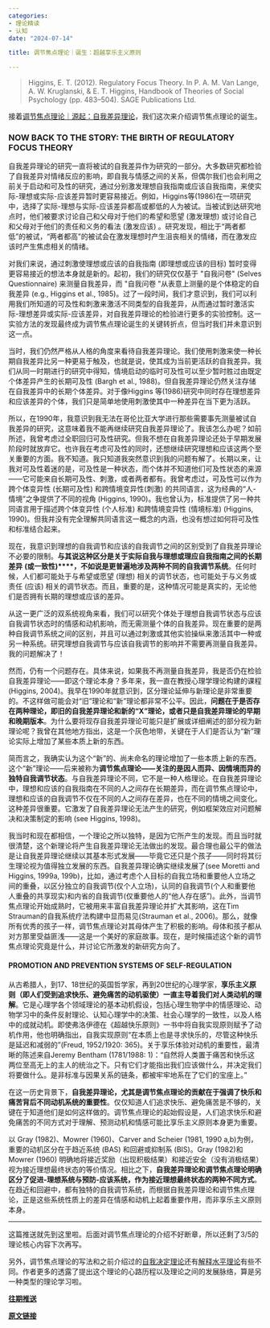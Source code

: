 ```yaml
---
categories:
- 理论精读
- 认知
date: "2024-07-14"

title: 调节焦点理论｜诞生：超越享乐主义原则

---
```


> Higgins, E. T. (2012). Regulatory Focus Theory. In P. A. M. Van Lange, A. W. Kruglanski, & E. T. Higgins, Handbook of Theories of Social Psychology (pp. 483–504). SAGE Publications Ltd.

<!--more-->

接着[调节焦点理论｜源起：自我差异理论](https://mp.weixin.qq.com/s?__biz=MzIwMDk1OTM2OQ==&mid=2247490046&idx=1&sn=c21cceec8db4c9b164d90cf55d49b4a6&chksm=96f46d18a183e40ee4ce4962a6aac52c8b98999619ca7ec4a10b107cf38d0296a982d94d1300&token=554468847&lang=zh_CN&scene=21#wechat_redirect)，我们这次来介绍调节焦点理论的诞生。

### **NOW BACK TO THE STORY: THE BIRTH OF REGULATORY FOCUS THEORY**

自我差异理论的研究一直将被试的自我差异作为研究的一部分。大多数研究都检验了自我差异对情绪反应的影响，即自我与情感之间的关系，但偶尔我们也会利用之前关于启动和可及性的研究，通过分别激发理想自我指南或应该自我指南，来使实际-理想或实际-应该差异暂时更容易接近。例如，Higgins等(1986)在一项研究中，选择了实际-理想与实际-应该差异都高或都低的人为被试。当被试到达研究地点时，他们被要求讨论自己和父母对于他们的希望和愿望 (激发理想) 或讨论自己和父母对于他们的责任和义务的看法 (激发应该) 。研究发现，相比于“两者都低”的被试，“两者都高”的被试会在激发理想时产生沮丧相关的情绪，而在激发应该时产生焦虑相关的情绪。

对我们来说，通过刺激使理想或应该的自我指南 (即理想或应该的目标) 暂时变得更容易接近的想法本身就是新的。起初，我们的研究仅仅基于 "自我问卷" (Selves Questionnaire) 来测量自我差异，而 "自我问卷 "从表意上测量的是个体稳定的自我差异 (e.g., Higgins et al., 1985)。过了一段时间，我们才意识到，我们可以利用我们所知道的可及性和刺激来激活不同类型的自我差异，从而通过暂时激活实际-理想差异或实际-应该差异，对自我差异理论的检验进行更多的实验控制。这一实验方法的发现最终成为调节焦点理论诞生的关键转折点，但当时我们并未意识到这一点。

当时，我们仍然严格从人格的角度来看待自我差异理论。我们使用刺激来使一种长期自我差异比另一种更易于触及，也就是说，使其成为当前更活跃的自我差异。我们从同一时期进行的研究中得知，情境启动的临时可及性可以至少暂时胜过由既定个体差异产生的长期可及性 (Bargh et al., 1988)。但自我差异理论仍然关注存储在自我差异中的长期个体差异。对于像Higgins 等(1986)研究中同时存在理想差异和应该差异的个体，我们只是简单地使用刺激使其中一种差异在当下更为活跃。

所以，在1990年，我意识到我无法在哥伦比亚大学进行那些需要事先测量被试自我差异的研究，这意味着我不能再继续研究自我差异理论了。我该怎么办呢？如前所述，我曾考虑过全职回归可及性研究。但我不想在自我差异理论还处于早期发展阶段时就放弃它。也许我在考虑可及性的同时，还想继续研究理想和应该这两个至关重要的方面。我不知道。我只知道我突然意识到我的问题有解了。长期以来，让我对可及性着迷的是，可及性是一种状态，而个体并不知道他们可及性状态的来源——它可能来自长期可及性、刺激，或者两者都有。我曾考虑过，可及性可以作为跨个体变异性 (长期可及性) 和跨情境变异性(刺激) 的共同语言，这为经典的“人-情境”之争提供了不同的视角 (Higgins, 1990)。我也曾认为，标准提供了另一种共同语言用于描述跨个体变异性 (个人标准) 和跨情境变异性 (情境标准) (Higgins, 1990)。但我并没有完全理解共同语言这一概念的内涵，也没有想过如何将可及性和标准结合起来。

现在，我意识到理想的自我调节和应该的自我调节之间的区别受到了自我差异理论不必要的限制。**与其说这种区分是关于实际自我与理想或理应自我指南之间的长期差异** **(或一致性)****，不如说是更普遍地涉及两种不同的自我调节系统**。任何时候，人们都可能处于与希望或愿望 (理想) 相关的调节状态，也可能处于与义务或责任 (应该) 相关的调节状态。而且，重要的是，这种情况可能是真实的，无论他们是否拥有长期的理想或应该的差异。

从这一更广泛的双系统视角来看，我们可以研究个体处于理想自我调节状态与应该自我调节状态时的情感和动机影响，而无需测量个体的自我差异。现在重要的是两种自我调节系统之间的区别，并且可以通过刺激或其他实验操纵来激活其中一种或另一种系统。研究理想自我调节与应该自我调节的影响并不需要再测量自我差异。我的问题解决了！

然而，仍有一个问题存在。具体来说，如果我不再测量自我差异，我是否仍在检验自我差异理论——即这个理论本身？多年来，我一直在教授心理学理论构建的课程 (Higgins, 2004)。我早在1990年就意识到，区分理论延伸与新理论是非常重要的。不这样做可能会对“旧”理论和“新”理论都非常不公平。因此，**问题在于是否存在两种理论，即旧的自我差异理论和新的“X”理论，或者只是自我差异理论的早期和晚期版本**。为什么要将现存自我差异理论可能只是扩展或详细阐述的部分视为新理论呢？我曾在其他地方指出，这是一个灰色地带，关键在于人们是否认为“新”理论实际上增加了某些本质上新的东西。

简而言之，我确实认为这个“新”的、尚未命名的理论增加了一些本质上新的东西。这个“新”理论——后来被称为**调节焦点理论——关注的是因人而异、因情境而异的独特自我调节状态**。与自我差异理论不同，它不是一种人格理论。在自我差异理论中，理想和应该的自我指南在不同的人之间存在长期差异，而在调节焦点理论中，理想和应该的自我调节不仅在不同的人之间存在差异，也在不同的情境之间变化。这种差异很重要。它激发了自我差异理论无法产生的研究，例如框架效应对问题解决和决策制定的影响 (see Higgins, 1998)。

我当时和现在都相信，一个理论之所以独特，是因为它所产生的发现。而且当时就很清楚，这个新理论将产生自我差异理论无法做出的发现。最合理也最公平的做法是让自我差异理论继续以其基本形式发展——毕竟它还只是个孩子——同时将其衍生理论视为值得独立发展的东西。自我差异理论确实继续发展了(see Moretti and Higgins, 1999a, 199b)，比如，通过考虑个人目标的自我立场和重要他人立场之间的重叠，以区分独立的自我调节(仅个人立场)，认同的自我调节(个人和重要他人重叠的共享现实)和内省的自我调节(仅重要他人的“他人存在感”)。此外，当调节焦点理论开始成熟时，它被用来丰富自我差异理论并扩大其影响，这在Tim Strauman的自我系统疗法构建中显而易见(Strauman et al., 2006)。那么，就像所有优秀的孩子一样，调节焦点理论对其母体产生了积极的影响。母体和孩子都从对方那里受益匪浅——这是一个美好的家庭故事。现在，是时候描述这个新的调节焦点理论究竟是什么，并讨论它所激发的新研究方向了。

#### **PROMOTION AND PREVENTION SYSTEMS OF SELF-REGULATION**

从古希腊人，到17、18世纪的英国哲学家，再到20世纪的心理学家，**享乐主义原则（即人们受到追求快乐、避免痛苦的动机驱使）一直主导着我们对人类动机的理解**。它是心理学各个领域理论的基本动机假设，包括心理生物学中的情感理论、动物学习中的条件反射理论、认知心理学中的决策、社会心理学的一致性，以及人格中的成就动机。即使弗洛伊德在《超越快乐原则》一书中将自我实现原则赋予了动机作用，他也明确指出，自我实现原则“在本质上也是寻求快乐的，尽管这种快乐是延迟和减弱的”(Freud, 1952/1920: 365)。关于享乐体验对动机的重要性，最清晰的陈述来自Jeremy Bentham (1781/1988: 1)：“自然将人类置于痛苦和快乐这两位至高无上的主人的统治之下。只有它们才能指出我们应该做什么，并决定我们将要做什么。是非标准与因果关系的链条，都被牢牢地系在了它们的宝座上。”

在这一历史背景下，**自我差异理论，尤其是调节焦点理论的贡献在于强调了快乐和痛苦背后不同动机系统的重要性**。仅仅知道人们追求快乐、避免痛苦是不够的，关键在于知道他们是如何这样做的。调节焦点理论的起始假设是，人们追求快乐和避免痛苦的不同方式对于理解、预测动机和情感可能比享乐主义原则本身更为重要。

以 Gray (1982)、Mowrer (1960)、Carver and Scheier (1981, 1990 a,b)为例，重要的动机区分在于趋近系统 (BAS) 和回避或抑制系 (BIS)。Gray (1982)和Mowrer (1960) 明确地将接近奖励（出现积极结果）和接近安全（没有消极结果）视为接近理想最终状态的等价情况。相比之下，**自我差异理论和调节焦点理论明确区分了促进-理想系统与预防-应该系统，作为接近理想最终状态的两种不同方式**。在趋近和回避中，都有独特的自我调节系统，而根据自我差异理论和调节焦点理论，正是这些系统性质上的差异在情感和动机上起着重要作用，而非享乐主义原则本身。

------

这篇推送就先到这里啦。后面对调节焦点理论的介绍不好断章，所以还剩了3/5的理论核心内容下次再写。

另外，调节焦点理论的写法和之前介绍过的[自我决定理论](https://mp.weixin.qq.com/s?__biz=MzIwMDk1OTM2OQ==&mid=2247489089&idx=1&sn=d3d8de71f15c6a9efbf1c68c39aa0af4&chksm=96f462a7a183ebb1672034cfe2c17950ab3888dd3adbaee57000f503d2f93a3609def7ec4245&cur_album_id=2653434312863891460&scene=21#wechat_redirect)还有[解释水平理论](https://mp.weixin.qq.com/s?__biz=MzIwMDk1OTM2OQ==&mid=2247487915&idx=1&sn=b4c2da33969ace320e0e4496ff0207a6&chksm=96f4654da183ec5b9bcf491973f6881a6b4bfd2f85615a82d7f76e51b0942dade4aed080dab7&cur_album_id=2653434312863891460&scene=21#wechat_redirect)有些不同。作者更多的透露了提出这个理论的心路历程以及理论之间的发展脉络，算是另一种类型的理论学习啦。

[**往期推送**](https://mp.weixin.qq.com/s?__biz=MzIwMDk1OTM2OQ==&mid=2247488061&idx=1&sn=263c0515643b654b4e48872ec32c1fff&chksm=96f466dba183efcd3c375c7ed27271fa935ddcbdb7f25974c3b3c60ad8da454c6e6839603f97&token=1747323943&lang=zh_CN&scene=21#wechat_redirect)

[**原文链接**](https://mp.weixin.qq.com/s?__biz=MzIwMDk1OTM2OQ==&mid=2247490165&idx=1&sn=5ff98f3c93d76874949e09db32d2b918&chksm=96f46e93a183e7858f4bd08cdeae47310f0f90d6d56246380c27d73c3aa042c88e04cacdbc0c&cur_album_id=2653434312863891460&scene=189#wechat_redirect)

